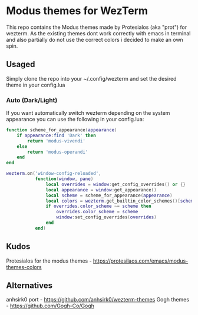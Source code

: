 # Modus themes for WezTerm

This repo contains the Modus themes made by Protesialos (aka "prot") for wezterm.
As the existing themes dont work correctly with emacs in terminal and also partially 
do not use the correct colors i decided to make an own spin.

## Usaged
Simply clone the repo into your ~/.config/wezterm and set the desired theme in your config.lua

### Auto (Dark/Light)
If you want automatically switch wezterm depending on the system appearance you can use the 
following in your config.lua:

``` lua
function scheme_for_appearance(appearance)
    if appearance:find 'Dark' then
        return 'modus-vivendi'
    else
        return 'modus-operandi'
    end
end

wezterm.on('window-config-reloaded',
           function(window, pane)
               local overrides = window:get_config_overrides() or {}
               local appearance = window:get_appearance()
               local scheme = scheme_for_appearance(appearance)
               local colors = wezterm.get_builtin_color_schemes()[scheme]
               if overrides.color_scheme ~= scheme then
                   overrides.color_scheme = scheme
                   window:set_config_overrides(overrides)
               end
           end)
```

## Kudos
Protesialos for the modus themes - https://protesilaos.com/emacs/modus-themes-colors

## Alternatives
anhsirk0 port - https://github.com/anhsirk0/wezterm-themes
Gogh themes - https://github.com/Gogh-Co/Gogh
